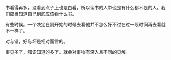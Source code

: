 书看得再多，没看到点子上也是白看，所以读书的人中也是有什么都不是的人。我们应当知道自己到底应该看什么书。

有些时候。一个决定在刚开始的时候去看他并不怎么好不过在过一段时间再去看就不一样了。

  

对与错，好与坏是相对而言的。

  

事见多了，知识知道的多了。就会对事物有深入且不同的见解。